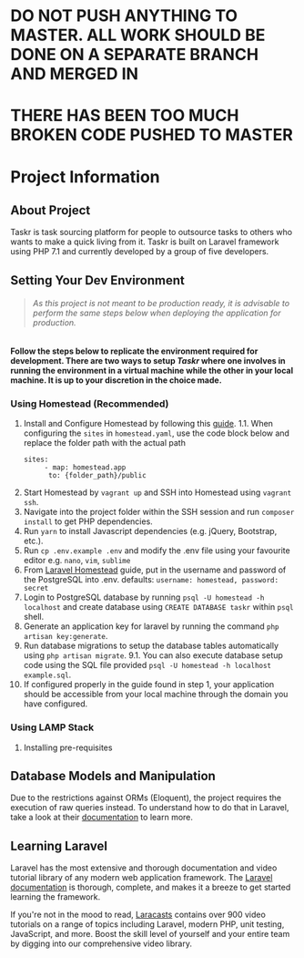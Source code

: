 # DO NOT PUSH ANYTHING TO MASTER. ALL WORK SHOULD BE DONE ON A SEPARATE BRANCH AND MERGED IN
# THERE HAS BEEN TOO MUCH BROKEN CODE PUSHED TO MASTER

# Project Information

## About Project
Taskr is task sourcing platform for people to outsource tasks to others who wants to make a quick living from it. Taskr is built on Laravel framework using PHP 7.1 and currently developed by a group of five developers.

## Setting Your Dev Environment
> ###### As this project is not meant to be production ready, it is advisable to perform the same steps below when deploying the application for production.

#### Follow the steps below to replicate the environment required for development. There are two ways to setup _Taskr_ where one involves in running the environment in a virtual machine while the other in your local machine. It is up to your discretion in the choice made.

### Using Homestead (Recommended)
1. Install and Configure Homestead by following this [guide](https://laravel.com/docs/5.4/homestead).
1.1. When configuring the `sites` in `homestead.yaml`, use the code block below and replace the folder path with the actual path
    ```
    sites:
         - map: homestead.app
          to: {folder_path}/public
    ```
2. Start Homestead by `vagrant up` and SSH into Homestead using `vagrant ssh`.
3. Navigate into the project folder within the SSH session and run `composer install` to get PHP dependencies.
4. Run `yarn` to install Javascript dependencies (e.g. jQuery, Bootstrap, etc.).
5. Run `cp .env.example .env` and modify the .env file using your favourite editor e.g. `nano`, `vim`, `sublime`
6. From [Laravel Homestead](https://laravel.com/docs/5.4/homestead) guide, put in the username and password of the PostgreSQL into .env. defaults: `username: homestead, password: secret`
7. Login to PostgreSQL database by running `psql -U homestead -h localhost` and create database using `CREATE DATABASE taskr` within `psql` shell.
8. Generate an application key for laravel by running the command `php artisan key:generate`.
9. Run database migrations to setup the database tables automatically using `php artisan migrate`.
9.1. You can also execute database setup code using the SQL file provided `psql -U homestead -h localhost example.sql`.
10. If configured properly in the guide found in step 1, your application should be accessible from your local machine through the domain you have configured.

### Using LAMP Stack
1. Installing pre-requisites

## Database Models and Manipulation
Due to the restrictions against ORMs (Eloquent), the project requires the execution of raw queries instead. To understand how to do that in Laravel, take a look at their [documentation](https://laravel.com/docs/5.4/database#running-queries) to learn more. 

## Learning Laravel
Laravel has the most extensive and thorough documentation and video tutorial library of any modern web application framework. The [Laravel documentation](https://laravel.com/docs) is thorough, complete, and makes it a breeze to get started learning the framework.

If you're not in the mood to read, [Laracasts](https://laracasts.com) contains over 900 video tutorials on a range of topics including Laravel, modern PHP, unit testing, JavaScript, and more. Boost the skill level of yourself and your entire team by digging into our comprehensive video library.
